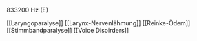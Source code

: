 833200 Hz (E)

[[Laryngoparalyse]]
[[Larynx-Nervenlähmung]]
[[Reinke-Ödem]]
[[Stimmbandparalyse]]
[[Voice Disoirders]]